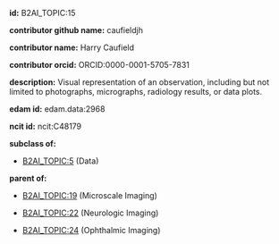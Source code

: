 **id:** B2AI_TOPIC:15

**contributor github name:** caufieldjh

**contributor name:** Harry Caufield

**contributor orcid:** ORCID:0000-0001-5705-7831

**description:** Visual representation of an observation, including but not limited to photographs, micrographs, radiology results, or data plots.

**edam id:** edam.data:2968

**ncit id:** ncit:C48179

**subclass of:**

- [B2AI_TOPIC:5](../topics/Data.markdown) (Data)

**parent of:**

- [B2AI_TOPIC:19](../MicroscaleImaging.markdown) (Microscale Imaging)

- [B2AI_TOPIC:22](../NeurologicImaging.markdown) (Neurologic Imaging)

- [B2AI_TOPIC:24](../OphthalmicImaging.markdown) (Ophthalmic Imaging)
